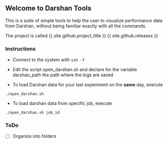 ## Welcome to Darshan Tools

This is a suite of simple tools to help the user to visualize performance data from Darshan, without being familiar exactly with all the commands.

The project is called 
{{ site.github.project_title }}
{{ site.github.releases }}

### Instructions

* Connect to the system with ```ssh -Y```
* Edit the script open_darshan.sh and declare for the variable darshan_path the path where the logs are saved

* To load Darshan data for your last experiment on the **same** day, execute 

```
./open_darshan.sh
```
* To load darshan data from specific job, execute 

```
./open_darshan.sh job_id
```

### ToDo

- [ ] Organize into folders

